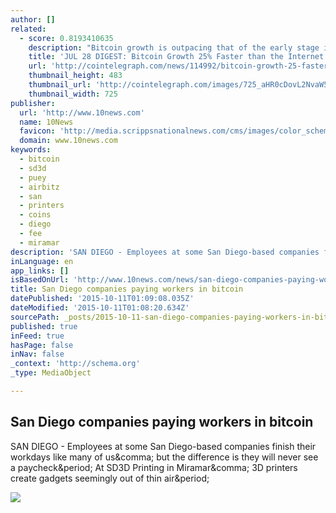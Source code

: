 ```yaml
---
author: []
related:
  - score: 0.8193410635
    description: "Bitcoin growth is outpacing that of the early stage internet by almost 25%; an Estonian Angel List service will utilize Bitcoin's blockchain to secure its marketplace, and more top stories for July 28. In terms of investment, Bitcoin growth is outpacing that of the early stage internet by almost 25%, according to the latest figures compiled by IB Times UK."
    title: 'JUL 28 DIGEST: Bitcoin Growth 25% Faster than the Internet in 90s; Estonian Angel List Service Secures Marketplace with BTC Blockchain'
    url: 'http://cointelegraph.com/news/114992/bitcoin-growth-25-faster-than-the-internet-in-90s-estonian-angel-list-service-secures-marketplace-with-btc-blockchain'
    thumbnail_height: 483
    thumbnail_url: 'http://cointelegraph.com/images/725_aHR0cDovL2NvaW50ZWxlZ3JhcGguY29tL3N0b3JhZ2UvdXBsb2Fkcy92aWV3Lzk5MTkyNTk1NTE2YTJkMjFlYzE5NmJlZDM2MjYyNDQ1LnBuZw==.jpg'
    thumbnail_width: 725
publisher:
  url: 'http://www.10news.com'
  name: 10News
  favicon: 'http://media.scrippsnationalnews.com/cms/images/color_schemes/kgtv/favicon.ico'
  domain: www.10news.com
keywords:
  - bitcoin
  - sd3d
  - puey
  - airbitz
  - san
  - printers
  - coins
  - diego
  - fee
  - miramar
description: 'SAN DIEGO - Employees at some San Diego-based companies finish their workdays like many of us, but the difference is they will never see a paycheck. At SD3D Printing in Miramar, 3D printers create gadgets seemingly out of thin air.'
inLanguage: en
app_links: []
isBasedOnUrl: 'http://www.10news.com/news/san-diego-companies-paying-workers-in-bitcoin'
title: San Diego companies paying workers in bitcoin
datePublished: '2015-10-11T01:09:08.035Z'
dateModified: '2015-10-11T01:08:20.634Z'
sourcePath: _posts/2015-10-11-san-diego-companies-paying-workers-in-bitcoin.md
published: true
inFeed: true
hasPage: false
inNav: false
_context: 'http://schema.org'
_type: MediaObject

---
```

<article style=""><h1>San Diego companies paying workers in bitcoin</h1><p>SAN DIEGO - Employees at some San Diego-based companies finish their workdays like many of us&amp;comma; but the difference is they will never see a paycheck&amp;period; At SD3D Printing in Miramar&amp;comma; 3D printers create gadgets seemingly out of thin air&amp;period;</p><img src="http://media.10news.com/photo/2013/12/16/Bitcoin_1387214376752_1658175_ver1.0_640_480.jpg" /></article>